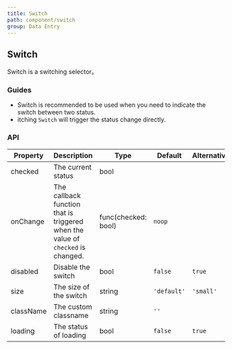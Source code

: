 ```yaml
---
title: Switch
path: component/switch
group: Data Entry
---
```


## Switch

Switch is a switching selector。

### Guides

- Switch is recommended to be used when you need to indicate the switch between two status.
- itching `Switch` will trigger the status change directly.

### API

| Property  | Description                                                                     | Type                | Default     | Alternative |
| --------- | ------------------------------------------------------------------------------- | ------------------- | ----------- | ----------- |
| checked   | The current status                                                              | bool                |             |             |
| onChange  | The callback function that is triggered when the value of `checked` is changed. | func(checked: bool) | `noop`      |             |
| disabled  | Disable the switch                                                              | bool                | `false`     | `true`      |
| size      | The size of the switch                                                          | string              | `'default'` | `'small'`   |
| className | The custom classname                                                            | string              | `''`        |             |
| loading   | The status of loading                                                           | bool                | `false`     | `true`      |
